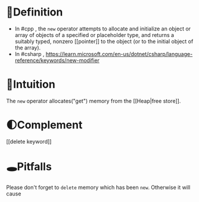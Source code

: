 # 📝Definition
- In #cpp , the `new` operator attempts to allocate and initialize an object or array of objects of a specified or placeholder type, and returns a suitably typed, nonzero [[pointer]] to the object (or to the initial object of the array).
- In #csharp , https://learn.microsoft.com/en-us/dotnet/csharp/language-reference/keywords/new-modifier

# 🧠Intuition
The `new` operator allocates("get") memory from the [[Heap|free store]].

# 🌓Complement
[[delete keyword]]

# 🕳Pitfalls
Please don't forget to `delete` memory which has been `new`. Otherwise it will cause